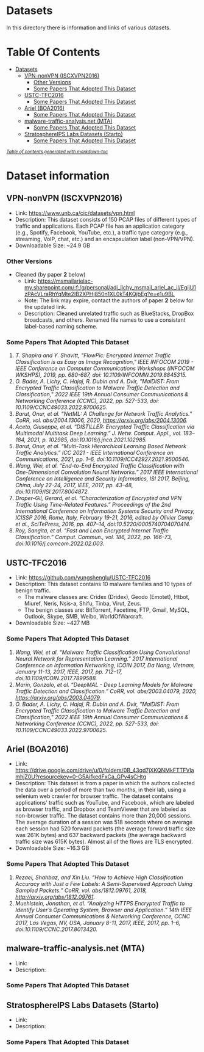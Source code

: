 # Datasets
In this directory there is information and links of various datasets.

# Table Of Contents
- [Datasets](#datasets)
  * [VPN-nonVPN (ISCXVPN2016)](#vpn-nonvpn--iscxvpn2016-)
    + [Other Versions](#other-versions)
    + [Some Papers That Adopted This Dataset](#some-papers-that-adopted-this-dataset)
  * [USTC-TFC2016](#ustc-tfc2016)
    + [Some Papers That Adopted This Dataset](#some-papers-that-adopted-this-dataset-1)
  * [Ariel (BOA2016)](#ariel--boa2016-)
    + [Some Papers That Adopted This Dataset](#some-papers-that-adopted-this-dataset-2)
  * [malware-traffic-analysis.net (MTA)](#malware-traffic-analysisnet--mta-)
    + [Some Papers That Adopted This Dataset](#some-papers-that-adopted-this-dataset-3)
  * [StratosphereIPS Labs Datasets (Starto)](#stratosphereips-labs-datasets--starto-)
    + [Some Papers That Adopted This Dataset](#some-papers-that-adopted-this-dataset-4)

<small><i><a href='http://ecotrust-canada.github.io/markdown-toc/'>Table of contents generated with markdown-toc</a></i></small>


# Dataset information

## VPN-nonVPN (ISCXVPN2016)

- Link: https://www.unb.ca/cic/datasets/vpn.html
- Description: This dataset consists of 150 PCAP files of different types of traffic and applications. Each PCAP file has an application category (e.g., Spotify, Facebook, YouTube, etc.), a traffic type category (e.g., streaming, VoIP, chat, etc.) and an encapsulation label (non-VPN/VPN). 
- Downloadable Size: ~24.9 GB

### Other Versions

- Cleaned (by paper **2** below)
    - Link: https://msmailarielac-my.sharepoint.com/:f:/g/personal/adi_lichy_msmail_ariel_ac_il/EgijU1zPAcVLraRhYqMte2IB2XPHj850n1XL0kT4KQjbEg?e=e1u9BL
    - Note: The link may expire, contact the authors of paper **2** below for the updated link.
    - Description: Cleaned unrelated traffic such as BlueStacks, DropBox broadcasts, and others. Renamed file names to use a consistant label-based naming scheme.

### Some Papers That Adopted This Dataset 
1. *T. Shapira and Y. Shavitt, "FlowPic: Encrypted Internet Traffic Classification is as Easy as Image Recognition," IEEE INFOCOM 2019 - IEEE Conference on Computer Communications Workshops (INFOCOM WKSHPS), 2019, pp. 680-687, doi: 10.1109/INFCOMW.2019.8845315.*
2. *O. Bader, A. Lichy, C. Hajaj, R. Dubin and A. Dvir, "MalDIST: From Encrypted Traffic Classification to Malware Traffic Detection and Classification," 2022 IEEE 19th Annual Consumer Communications & Networking Conference (CCNC), 2022, pp. 527-533, doi: 10.1109/CCNC49033.2022.9700625.*
3. *Barut, Onur, et al. “NetML: A Challenge for Network Traffic Analytics.” CoRR, vol. abs/2004.13006, 2020, https://arxiv.org/abs/2004.13006.*
4. *Aceto, Giuseppe, et al. “DISTILLER: Encrypted Traffic Classification via Multimodal Multitask Deep Learning.” J. Netw. Comput. Appl., vol. 183–184, 2021, p. 102985, doi:10.1016/j.jnca.2021.102985.*
5. *Barut, Onur, et al. “Multi-Task Hierarchical Learning Based Network Traffic Analytics.” ICC 2021 - IEEE International Conference on Communications, 2021, pp. 1–6, doi:10.1109/ICC42927.2021.9500546.* 
6. *Wang, Wei, et al. “End-to-End Encrypted Traffic Classification with One-Dimensional Convolution Neural Networks.” 2017 IEEE International Conference on Intelligence and Security Informatics, ISI 2017, Beijing, China, July 22-24, 2017, IEEE, 2017, pp. 43–48, doi:10.1109/ISI.2017.8004872.* 
7. *Draper-Gil, Gerard, et al. “Characterization of Encrypted and VPN Traffic Using Time-Related Features.” Proceedings of the 2nd International Conference on Information Systems Security and Privacy, ICISSP 2016, Rome, Italy, February 19-21, 2016, edited by Olivier Camp et al., SciTePress, 2016, pp. 407–14, doi:10.5220/0005740704070414.*
8. *Roy, Sangita, et al. “Fast and Lean Encrypted Internet Traffic Classification.” Comput. Commun., vol. 186, 2022, pp. 166–73, doi:10.1016/j.comcom.2022.02.003.*

## USTC-TFC2016

- Link: https://github.com/yungshenglu/USTC-TFC2016
- Description: This dataset contains 10 malware families and 10 types of benign
traffic.
    -  The malware classes are:  Cridex (Dridex), Geodo (Emotet), Htbot, Miuref, Neris, Nsis-a, Shifu, Tinba, Virut, Zeus.
    - The benign classes are: BitTorrent, Facetime, FTP, Gmail, MySQL, Outlook, Skype, SMB, Weibo, WorldOfWarcraft.
- Downloadable Size: ~427 MB

### Some Papers That Adopted This Dataset 

1. *Wang, Wei, et al. “Malware Traffic Classification Using Convolutional Neural Network for Representation Learning.” 2017 International Conference on Information Networking, ICOIN 2017, Da Nang, Vietnam, January 11-13, 2017, IEEE, 2017, pp. 712–17, doi:10.1109/ICOIN.2017.7899588.* 
2. *Marı́n, Gonzalo, et al. “DeepMAL - Deep Learning Models for Malware Traffic Detection and Classification.” CoRR, vol. abs/2003.04079, 2020, https://arxiv.org/abs/2003.04079.* 
3. *O. Bader, A. Lichy, C. Hajaj, R. Dubin and A. Dvir, "MalDIST: From Encrypted Traffic Classification to Malware Traffic Detection and Classification," 2022 IEEE 19th Annual Consumer Communications & Networking Conference (CCNC), 2022, pp. 527-533, doi: 10.1109/CCNC49033.2022.9700625.*

## Ariel (BOA2016)

- Link: https://drive.google.com/drive/u/0/folders/0B_43qd7jXKQNMkFTTFVlamhjZ0U?resourcekey=0-G5AifkedFxCa_GPv4sCHtg
- Description: This dataset is from a paper in which the authors collected the data over a period of more than two months, in their lab, using a selenium web crawler for browser traffic. The dataset contains applications’ traffic such as YouTube, and Facebook, which are labeled as browser traffic, and Dropbox and TeamViewer that are labeled as non-browser traffic. The dataset contains more than 20,000 sessions. The average duration of a session was 518 seconds where on average each session had 520 forward packets (the average forward traffic size was 261K bytes) and 637 backward packets (the average backward traffic size was 615K bytes). Almost all of the flows are TLS encrypted.
- Downloadable Size: ~16.3 GB

### Some Papers That Adopted This Dataset 

1. *Rezaei, Shahbaz, and Xin Liu. “How to Achieve High Classification Accuracy with Just a Few Labels: A Semi-Supervised Approach Using Sampled Packets.” CoRR, vol. abs/1812.09761, 2018, http://arxiv.org/abs/1812.09761.* 
2. *Muehlstein, Jonathan, et al. “Analyzing HTTPS Encrypted Traffic to Identify User’s Operating System, Browser and Application.” 14th IEEE Annual Consumer Communications & Networking Conference, CCNC 2017, Las Vegas, NV, USA, January 8-11, 2017, IEEE, 2017, pp. 1–6, doi:10.1109/CCNC.2017.8013420.* 


## malware-traffic-analysis.net (MTA)

- Link: 
- Description: 

### Some Papers That Adopted This Dataset 


## StratosphereIPS Labs Datasets (Starto)

- Link: 
- Description: 

### Some Papers That Adopted This Dataset 

